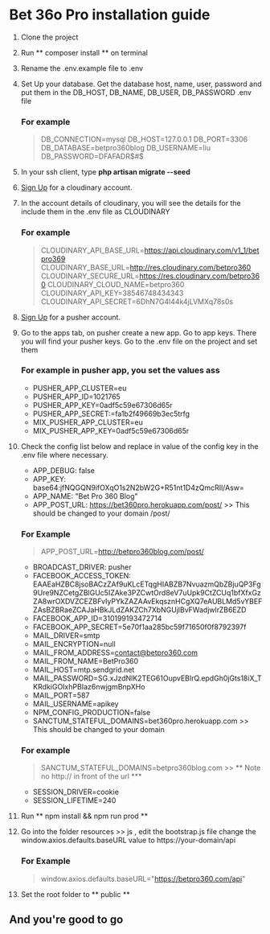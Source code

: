 # Bet 36o Pro installation guide

1. Clone the project
2. Run ** composer install ** on terminal
3. Rename the .env.example file to .env
4. Set Up your database. Get the database host, name, user, password and put them in the DB_HOST, DB_NAME, DB_USER, DB_PASSWORD .env file
    ### For example
    > DB_CONNECTION=mysql
    > DB_HOST=127.0.0.1
    > DB_PORT=3306
    > DB_DATABASE=betpro360blog
    > DB_USERNAME=liu
    > DB_PASSWORD=DFAFADR$#$

5. In your ssh client, type **php artisan migrate --seed**
6. [Sign Up](https://cloudinary.com/users/register/free) for a cloudinary account.
7. In the account details of cloudinary, you will see the details for the include them in the .env file as CLOUDINARY
    ### For example
    > CLOUDINARY_API_BASE_URL=https://api.cloudinary.com/v1_1/betpro369
    > CLOUDINARY_BASE_URL=http://res.cloudinary.com/betpro360
    > CLOUDINARY_SECURE_URL=https://res.cloudinary.com/betpro360
    > CLOUDINARY_CLOUD_NAME=betpro360
    > CLOUDINARY_API_KEY=38546748434343
    > CLOUDINARY_API_SECRET=6DhN7G4l44k4jLVMXq78s0s

8. [Sign Up](https://dashboard.pusher.com/accounts/sign_up) for a pusher account.

9. Go to the apps tab, on pusher create a new app. Go to app keys. There you will find your pusher keys. Go to the .env file on the project and set them
    ### For example in pusher app, you set the values ass
    - PUSHER_APP_CLUSTER=eu
    - PUSHER_APP_ID=1021765
    - PUSHER_APP_KEY=0adf5c59e67306d65r
    - PUSHER_APP_SECRET:=fa1b2f49669b3ec5trfg
    - MIX_PUSHER_APP_CLUSTER=eu
    - MIX_PUSHER_APP_KEY=0adf5c59e67306d65r

10. Check the config list below and replace in value of the config key in the .env file where necessary.

    - APP_DEBUG:                false
    - APP_KEY:                  base64:jfNQGQN9ifOXqO1s2N2bW2G+R51nt1D4zQmcRIl/Asw=
    - APP_NAME:                 "Bet Pro 360 Blog"
    - APP_POST_URL:             https://bet360pro.herokuapp.com/post/ >> This should be changed to your domain /post/

    ### For Example
    > APP_POST_URL=http://betpro360blog.com/post/

    - BROADCAST_DRIVER:         pusher    
    - FACEBOOK_ACCESS_TOKEN:    EAAEaHZBC8jsoBACzZAf9uKLcETqgHIABZB7NvuazmQbZBjuQP3Fg9Ure9NZCetgZBlGUc5IZAke3PZCwtOrd8eV7uUpk9CtZCUq1bfXfxGzZA8wrOXDVZCEZBFvIyPYkZAZAAvEkqsznHCgXQ7eAUBLMd5vYBEFZAsBZBRaeZCAJaHBkJLdZAKZCh7XbNGUjlBvFWadjwlrZB6EZD
    - FACEBOOK_APP_ID=310199193472714
    - FACEBOOK_APP_SECRET=5e70f1aa285bc59f71650f0f8792397f    
    - MAIL_DRIVER=smtp
    - MAIL_ENCRYPTION=null
    - MAIL_FROM_ADDRESS=contact@betpro360.com
    - MAIL_FROM_NAME=BetPro360
    - MAIL_HOST=mtp.sendgrid.net
    - MAIL_PASSWORD=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
    - MAIL_PORT=587
    - MAIL_USERNAME=apikey   
    - NPM_CONFIG_PRODUCTION=false  
    - SANCTUM_STATEFUL_DOMAINS=bet360pro.herokuapp.com >> This should be changed to your domain
    ### For example
    > SANCTUM_STATEFUL_DOMAINS=betpro360blog.com >> ** Note no http:// in front of the url ***
    - SESSION_DRIVER=cookie
    - SESSION_LIFETIME=240

10. Run ** npm install && npm run prod ** 

11. Go into the folder resources >> js , edit the bootstrap.js file change the window.axios.defaults.baseURL value to https://your-domain/api
    ### For Example
    > window.axios.defaults.baseURL="https://betpro360.com/api"


12. Set the root folder to ** public **


## And you're good to go